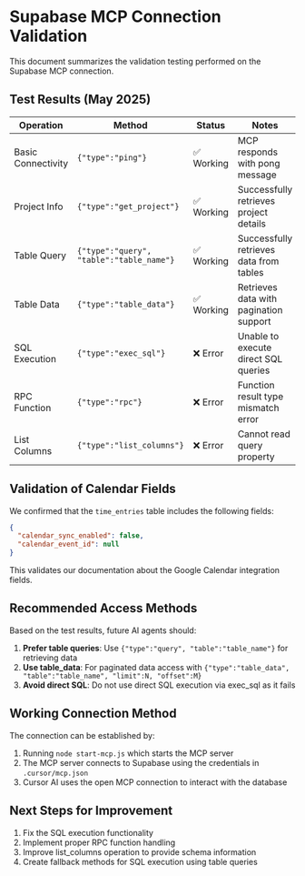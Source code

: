 # Supabase MCP Connection Validation

This document summarizes the validation testing performed on the Supabase MCP connection.

## Test Results (May 2025)

| Operation          | Method                                   | Status     | Notes                                   |
| ------------------ | ---------------------------------------- | ---------- | --------------------------------------- |
| Basic Connectivity | `{"type":"ping"}`                        | ✅ Working | MCP responds with pong message          |
| Project Info       | `{"type":"get_project"}`                 | ✅ Working | Successfully retrieves project details  |
| Table Query        | `{"type":"query", "table":"table_name"}` | ✅ Working | Successfully retrieves data from tables |
| Table Data         | `{"type":"table_data"}`                  | ✅ Working | Retrieves data with pagination support  |
| SQL Execution      | `{"type":"exec_sql"}`                    | ❌ Error   | Unable to execute direct SQL queries    |
| RPC Function       | `{"type":"rpc"}`                         | ❌ Error   | Function result type mismatch error     |
| List Columns       | `{"type":"list_columns"}`                | ❌ Error   | Cannot read query property              |

## Validation of Calendar Fields

We confirmed that the `time_entries` table includes the following fields:

```json
{
  "calendar_sync_enabled": false,
  "calendar_event_id": null
}
```

This validates our documentation about the Google Calendar integration fields.

## Recommended Access Methods

Based on the test results, future AI agents should:

1. **Prefer table queries**: Use `{"type":"query", "table":"table_name"}` for retrieving data
2. **Use table_data**: For paginated data access with `{"type":"table_data", "table":"table_name", "limit":N, "offset":M}`
3. **Avoid direct SQL**: Do not use direct SQL execution via exec_sql as it fails

## Working Connection Method

The connection can be established by:

1. Running `node start-mcp.js` which starts the MCP server
2. The MCP server connects to Supabase using the credentials in `.cursor/mcp.json`
3. Cursor AI uses the open MCP connection to interact with the database

## Next Steps for Improvement

1. Fix the SQL execution functionality
2. Implement proper RPC function handling
3. Improve list_columns operation to provide schema information
4. Create fallback methods for SQL execution using table queries

